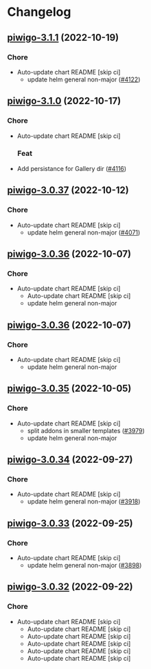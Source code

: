 # Changelog



## [piwigo-3.1.1](https://github.com/truecharts/charts/compare/piwigo-3.1.0...piwigo-3.1.1) (2022-10-19)

### Chore

- Auto-update chart README [skip ci]
  - update helm general non-major ([#4122](https://github.com/truecharts/charts/issues/4122))




## [piwigo-3.1.0](https://github.com/truecharts/charts/compare/piwigo-3.0.37...piwigo-3.1.0) (2022-10-17)

### Chore

- Auto-update chart README [skip ci]

  ### Feat

- Add persistance for Gallery dir ([#4116](https://github.com/truecharts/charts/issues/4116))




## [piwigo-3.0.37](https://github.com/truecharts/charts/compare/piwigo-3.0.36...piwigo-3.0.37) (2022-10-12)

### Chore

- Auto-update chart README [skip ci]
  - update helm general non-major ([#4071](https://github.com/truecharts/charts/issues/4071))




## [piwigo-3.0.36](https://github.com/truecharts/charts/compare/piwigo-3.0.35...piwigo-3.0.36) (2022-10-07)

### Chore

- Auto-update chart README [skip ci]
  - Auto-update chart README [skip ci]
  - update helm general non-major




## [piwigo-3.0.36](https://github.com/truecharts/charts/compare/piwigo-3.0.35...piwigo-3.0.36) (2022-10-07)

### Chore

- Auto-update chart README [skip ci]
  - update helm general non-major




## [piwigo-3.0.35](https://github.com/truecharts/charts/compare/piwigo-3.0.34...piwigo-3.0.35) (2022-10-05)

### Chore

- Auto-update chart README [skip ci]
  - split addons in smaller templates ([#3979](https://github.com/truecharts/charts/issues/3979))
  - update helm general non-major




## [piwigo-3.0.34](https://github.com/truecharts/charts/compare/piwigo-3.0.33...piwigo-3.0.34) (2022-09-27)

### Chore

- Auto-update chart README [skip ci]
  - update helm general non-major ([#3918](https://github.com/truecharts/charts/issues/3918))




## [piwigo-3.0.33](https://github.com/truecharts/charts/compare/piwigo-3.0.32...piwigo-3.0.33) (2022-09-25)

### Chore

- Auto-update chart README [skip ci]
  - update helm general non-major ([#3898](https://github.com/truecharts/charts/issues/3898))




## [piwigo-3.0.32](https://github.com/truecharts/charts/compare/piwigo-3.0.31...piwigo-3.0.32) (2022-09-22)

### Chore

- Auto-update chart README [skip ci]
  - Auto-update chart README [skip ci]
  - Auto-update chart README [skip ci]
  - Auto-update chart README [skip ci]
  - Auto-update chart README [skip ci]
  - Auto-update chart README [skip ci]
